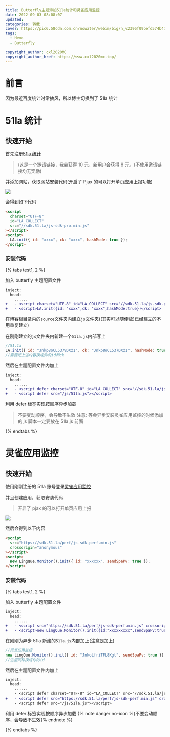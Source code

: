 ```yaml
---
title: Butterfly主题添加51la统计和灵雀应用监控
date: 2022-09-03 08:08:07
updated:
categories: 转载
cover: https://pic6.58cdn.com.cn/nowater/webim/big/n_v2396f09befd574b4184133c6a3e132f6c.webp
tags:
  - Hexo
  - Butterfly

copyright_author: cxl2020MC
copyright_author_href: https://www.cxl2020mc.top/
---
```


# 前言

因为最近百度统计时常抽风，所以博主切换到了 51la 统计

# 51la 统计

## 快速开始

首先注册[51la 统计](https://invite.51.la/1OurQ71B5?target=V6)

> (这是一个邀请链接，我会获得 10 元，新用户会获得 8 元。(不使用邀请链接均无奖励)

并添加网站，获取网站安装代码(开启了 Pjax 的可以打开单页应用上报功能)

![](https://cxl2020mc-1304820025.file.myqcloud.com/file/202209020832226.png)

会得到如下代码

```html
<script
  charset="UTF-8"
  id="LA_COLLECT"
  src="//sdk.51.la/js-sdk-pro.min.js"
></script>
<script>
  LA.init({ id: "xxxx", ck: "xxxx", hashMode: true });
</script>
```

### 安装代码

{% tabs test1, 2 %}

<!-- tab 同步安装 -->

加入 butterfly 主题配置文件

```diff
inject:
  head:
    ......
+   - <script charset="UTF-8" id="LA_COLLECT" src="//sdk.51.la/js-sdk-pro.min.js"></script>
+   - <script>LA.init({id: "xxxx",ck: "xxxx",hashMode:true})</script>
```

<!-- endtab -->

<!-- tab 异步安装 -->

在博客根目录内的`source`文件夹内建立`js`文件夹((其实可以随便放)已经建立的不用重复建立)

在刚刚建立的`js`文件夹内新建一个`51la.js`内部写上

```js
//51.1a
LA.init({ id: "Jnkp8oCL537VDXz1", ck: "Jnkp8oCL537DXz1", hashMode: true });
//需要把上述内容换成你的id和ck
```

然后在主题配置文件内加上

```diff
inject:
  head:
    ......
+   - <script defer charset="UTF-8" id="LA_COLLECT" src="//sdk.51.la/js-sdk-pro.min.js"></script>
+   - <script defer src="/js/51la.js"></script>
```

利用 defer 标签实现按顺序异步加载

> 不要变动顺序，会导致不生效
> 注意: 等会异步安装灵雀应用监控的时候添加的 js 脚本一定要放在 51la.js 前面

<!-- endtab -->

{% endtabs %}

# 灵雀应用监控

## 快速开始

使用刚刚注册的 51la 账号登录[灵雀应用监控](https://perf.51.la/)

并且创建应用，获取安装代码

> 开启了 pjax 的可以打开单页应用上报

![](https://cxl2020mc-1304820025.file.myqcloud.com/file/202209020851621.png)

然后会得到以下内容

```html
<script
  src="https://sdk.51.la/perf/js-sdk-perf.min.js"
  crossorigin="anonymous"
></script>
<script>
  new LingQue.Monitor().init({ id: "xxxxxx", sendSpaPv: true });
</script>
```

### 安装代码

{% tabs test1, 2 %}

<!-- tab 同步安装 -->

加入 butterfly 主题配置文件

```diff
inject:
  head:
    ......
+   - <script src="https://sdk.51.la/perf/js-sdk-perf.min.js" crossorigin="anonymous"></script>
+   - <script>new LingQue.Monitor().init({id:"xxxxxxxxx",sendSpaPv:true});</script>
```

<!-- endtab -->

<!-- tab 异步安装 -->

在刚刚为异步 51la 新建的`51la.js`内部加上(注意是加上)

```js
//灵雀应用监控
new LingQue.Monitor().init({ id: "JnkoLfriTFL8Kgt", sendSpaPv: true });
//这里同样换成你的id
```

然后在主题配置文件内加上

```diff
inject:
  head:
    ......
    - <script defer charset="UTF-8" id="LA_COLLECT" src="//sdk.51.la/js-sdk-pro.min.js"></script>
+   - <script defer src="https://sdk.51.la/perf/js-sdk-perf.min.js" crossorigin="anonymous"></script>
    - <script defer src="/js/51la.js"></script>
```

利用 defer 标签实现按顺序异步加载
{% note danger no-icon %}不要变动顺序，会导致不生效{% endnote %}

<!-- endtab -->

{% endtabs %}
